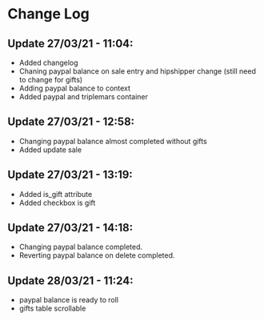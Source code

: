 # Change Log
## Update 27/03/21 - 11:04:
- Added changelog
- Chaning paypal balance on sale entry and hipshipper change (still need to change for gifts)
- Adding paypal balance to context
- Added paypal and triplemars container

## Update 27/03/21 - 12:58:
- Changing paypal balance almost completed without gifts
- Added update sale

## Update 27/03/21 - 13:19:
- Added is_gift attribute
- Added checkbox is gift

## Update 27/03/21 - 14:18:
- Changing paypal balance completed.
- Reverting paypal balance on delete completed.

## Update 28/03/21 - 11:24:
- paypal balance is ready to roll
- gifts table scrollable

